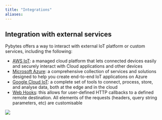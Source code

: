 ```yaml
---
title: "Integrations"
aliases:
---
```


## Integration with external services

Pybytes offers a way to interact with external IoT platform or custom services, including the following:

* [AWS IoT](amazon-iot): a managed cloud platform that lets connected devices easily and securely interact with Cloud applications and other devices
* [Microsoft Azure](azure): a comprehensive collection of services and solutions designed to help you create end-to-end IoT applications on Azure
* [Google Cloud IoT](google): a complete set of tools to connect, process, store, and analyse data, both at the edge and in the cloud
* [Web Hooks](webhooks): this allows for user-defined HTTP callbacks to a defined remote destination. All elements of the requests (headers, query string parameters, etc) are customisable

![](/gitbook/assets/pybytes/integrations/select-new-integration.png)